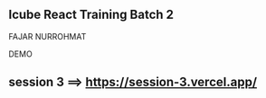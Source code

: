 ## Icube React Training Batch 2
FAJAR NURROHMAT

DEMO
## session 3 ==> https://session-3.vercel.app/
